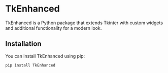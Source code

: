 # TkEnhanced

TkEnhanced is a Python package that extends Tkinter with custom widgets and additional functionality for a modern look.

## Installation

You can install TkEnhanced using pip:

```bash
pip install TkEnhanced
